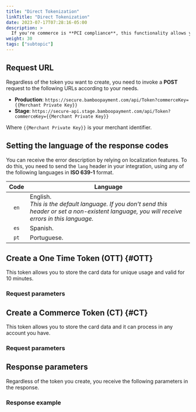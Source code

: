 ```yaml
---
title: "Direct Tokenization"
linkTitle: "Direct Tokenization"
date: 2023-07-17T07:28:16-05:00
description: >
  If you're commerce is **PCI compliance**, this functionality allows you create the tokens for the cards to be used in your Web through API, so you don't require to invoke the [Checkout Form]({{< ref "Checkout-Form.md" >}}). 
weight: 30
tags: ["subtopic"]
---
```


## Request URL
Regardless of the token you want to create, you need to invoke a **POST** request to the following URLs according to your needs.

* **Production**: `https://secure.bamboopayment.com/api/Token?commerceKey={{Merchant Private Key}}`
* **Stage**: `https://secure-api.stage.bamboopayment.com/api/Token?commerceKey={{Merchant Private Key}}`

Where `{{Merchant Private Key}}` is your merchant identifier.

## Setting the language of the response codes
You can receive the error description by relying on localization features. To do this, you need to send the `lang` header in your integration, using any of the following languages in **ISO 639-1** format.

<div id="shortTable"></div>

| Code | Language |
|:-:|---|
| `en` | English.<br>_This is the default language. If you don't send this header or set a non-existent language, you will receive errors in this language._ |
| `es` | Spanish. |
| `pt` | Portuguese. |

## Create a One Time Token (OTT) {#OTT}
This token allows you to store the card data for unique usage and valid for 10 minutes. 

### Request parameters



## Create a Commerce Token (CT) {#CT}
This token allows you to store the card data and it can process in any account you have.

### Request parameters


## Response parameters
Regardless of the token you create, you receive the following parameters in the response.


### Response example